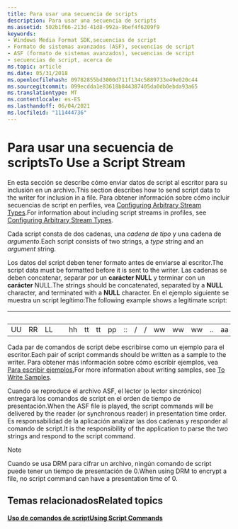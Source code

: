 ```yaml
---
title: Para usar una secuencia de scripts
description: Para usar una secuencia de scripts
ms.assetid: 502b1f66-213d-41d8-992a-9bef4f6209f9
keywords:
- Windows Media Format SDK,secuencias de script
- Formato de sistemas avanzados (ASF), secuencias de script
- ASF (formato de sistemas avanzados), secuencias de script
- secuencias de script, acerca de
ms.topic: article
ms.date: 05/31/2018
ms.openlocfilehash: 09782855bd3000d711f134c5889733e49e020c44
ms.sourcegitcommit: 099ecdda1e83618b844387405da0db0ebda93a65
ms.translationtype: MT
ms.contentlocale: es-ES
ms.lasthandoff: 06/04/2021
ms.locfileid: "111444736"
---
```

# <a name="to-use-a-script-stream"></a><span data-ttu-id="c0420-107">Para usar una secuencia de scripts</span><span class="sxs-lookup"><span data-stu-id="c0420-107">To Use a Script Stream</span></span>

<span data-ttu-id="c0420-108">En esta sección se describe cómo enviar datos de script al escritor para su inclusión en un archivo.</span><span class="sxs-lookup"><span data-stu-id="c0420-108">This section describes how to send script data to the writer for inclusion in a file.</span></span> <span data-ttu-id="c0420-109">Para obtener información sobre cómo incluir secuencias de script en perfiles, vea [Configuring Arbitrary Stream Types](configuring-arbitrary-stream-types.md).</span><span class="sxs-lookup"><span data-stu-id="c0420-109">For information about including script streams in profiles, see [Configuring Arbitrary Stream Types](configuring-arbitrary-stream-types.md).</span></span>

<span data-ttu-id="c0420-110">Cada script consta de dos cadenas, una *cadena de tipo* y una cadena de *argumento.*</span><span class="sxs-lookup"><span data-stu-id="c0420-110">Each script consists of two strings, a *type* string and an *argument* string.</span></span>

<span data-ttu-id="c0420-111">Los datos del script deben tener formato antes de enviarse al escritor.</span><span class="sxs-lookup"><span data-stu-id="c0420-111">The script data must be formatted before it is sent to the writer.</span></span> <span data-ttu-id="c0420-112">Las cadenas se deben concatenar, separar por un **carácter NULL** y terminar con un **carácter** NULL.</span><span class="sxs-lookup"><span data-stu-id="c0420-112">The strings should be concatenated, separated by a **NULL** character, and terminated with a **NULL** character.</span></span> <span data-ttu-id="c0420-113">En el ejemplo siguiente se muestra un script legítimo:</span><span class="sxs-lookup"><span data-stu-id="c0420-113">The following example shows a legitimate script:</span></span>



| &nbsp; | &nbsp; | &nbsp; | &nbsp; | &nbsp; | &nbsp; | &nbsp; | &nbsp; | &nbsp; | &nbsp; | &nbsp; | &nbsp; |   &nbsp; | &nbsp; | &nbsp; | &nbsp; | &nbsp; | &nbsp; | &nbsp;  | &nbsp; | &nbsp; | &nbsp; | &nbsp; | &nbsp; | &nbsp;  | &nbsp; |
|-----|-----|-----|-----|-----|-----|-----|-----|-----|-----|-----|-----|-----|-----|-----|-----|-----|-----|-----|-----|-----|-----|-----|-----|-----|-----|
| <span data-ttu-id="c0420-114">U</span><span class="sxs-lookup"><span data-stu-id="c0420-114">U</span></span>   | <span data-ttu-id="c0420-115">R</span><span class="sxs-lookup"><span data-stu-id="c0420-115">R</span></span>   | <span data-ttu-id="c0420-116">L</span><span class="sxs-lookup"><span data-stu-id="c0420-116">L</span></span>   | &nbsp; | <span data-ttu-id="c0420-117">h</span><span class="sxs-lookup"><span data-stu-id="c0420-117">h</span></span>   | <span data-ttu-id="c0420-118">t</span><span class="sxs-lookup"><span data-stu-id="c0420-118">t</span></span>   | <span data-ttu-id="c0420-119">t</span><span class="sxs-lookup"><span data-stu-id="c0420-119">t</span></span>   | <span data-ttu-id="c0420-120">p</span><span class="sxs-lookup"><span data-stu-id="c0420-120">p</span></span>   | <span data-ttu-id="c0420-121">:</span><span class="sxs-lookup"><span data-stu-id="c0420-121">:</span></span>   | /   | /   | <span data-ttu-id="c0420-122">w</span><span class="sxs-lookup"><span data-stu-id="c0420-122">w</span></span>   | <span data-ttu-id="c0420-123">w</span><span class="sxs-lookup"><span data-stu-id="c0420-123">w</span></span>   | <span data-ttu-id="c0420-124">w</span><span class="sxs-lookup"><span data-stu-id="c0420-124">w</span></span>   | <span data-ttu-id="c0420-125">.</span><span class="sxs-lookup"><span data-stu-id="c0420-125">.</span></span>   | <span data-ttu-id="c0420-126">a</span><span class="sxs-lookup"><span data-stu-id="c0420-126">a</span></span>   | <span data-ttu-id="c0420-127">d</span><span class="sxs-lookup"><span data-stu-id="c0420-127">d</span></span>   | <span data-ttu-id="c0420-128">a</span><span class="sxs-lookup"><span data-stu-id="c0420-128">a</span></span>   | <span data-ttu-id="c0420-129">t</span><span class="sxs-lookup"><span data-stu-id="c0420-129">t</span></span>   | <span data-ttu-id="c0420-130">u</span><span class="sxs-lookup"><span data-stu-id="c0420-130">u</span></span>   | <span data-ttu-id="c0420-131">m</span><span class="sxs-lookup"><span data-stu-id="c0420-131">m</span></span>   | <span data-ttu-id="c0420-132">.</span><span class="sxs-lookup"><span data-stu-id="c0420-132">.</span></span>   | <span data-ttu-id="c0420-133">c</span><span class="sxs-lookup"><span data-stu-id="c0420-133">c</span></span>   | <span data-ttu-id="c0420-134">o</span><span class="sxs-lookup"><span data-stu-id="c0420-134">o</span></span>   | <span data-ttu-id="c0420-135">m</span><span class="sxs-lookup"><span data-stu-id="c0420-135">m</span></span>   | &nbsp; |



 

<span data-ttu-id="c0420-136">Cada par de comandos de script debe escribirse como un ejemplo para el escritor.</span><span class="sxs-lookup"><span data-stu-id="c0420-136">Each pair of script commands should be written as a sample to the writer.</span></span> <span data-ttu-id="c0420-137">Para obtener más información sobre cómo escribir ejemplos, vea [Para escribir ejemplos.](to-write-samples.md)</span><span class="sxs-lookup"><span data-stu-id="c0420-137">For more information about writing samples, see [To Write Samples](to-write-samples.md).</span></span>

<span data-ttu-id="c0420-138">Cuando se reproduce el archivo ASF, el lector (o lector sincrónico) entregará los comandos de script en el orden de tiempo de presentación.</span><span class="sxs-lookup"><span data-stu-id="c0420-138">When the ASF file is played, the script commands will be delivered by the reader (or synchronous reader) in presentation time order.</span></span> <span data-ttu-id="c0420-139">Es responsabilidad de la aplicación analizar las dos cadenas y responder al comando de script.</span><span class="sxs-lookup"><span data-stu-id="c0420-139">It is the responsibility of the application to parse the two strings and respond to the script command.</span></span>

> [!Note]  
> <span data-ttu-id="c0420-140">Cuando se usa DRM para cifrar un archivo, ningún comando de script puede tener un tiempo de presentación de 0.</span><span class="sxs-lookup"><span data-stu-id="c0420-140">When using DRM to encrypt a file, no script command can have a presentation time of 0.</span></span>

 

## <a name="related-topics"></a><span data-ttu-id="c0420-141">Temas relacionados</span><span class="sxs-lookup"><span data-stu-id="c0420-141">Related topics</span></span>

<dl> <dt>

[<span data-ttu-id="c0420-142">**Uso de comandos de script**</span><span class="sxs-lookup"><span data-stu-id="c0420-142">**Using Script Commands**</span></span>](using-script-commands.md)
</dt> </dl>

 

 




